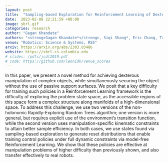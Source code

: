 ```yaml
---
layout: post
title:  "Sampling-based Exploration for Reinforcement Learning of Dexterous Manipulation"
date:  2023-02-08 22:21:59 +00:00
image: sbrl.gif
categories: research
author: "Gagan Khandate"
authors: "<strong>Gagan Khandate*</strong>, Siqi Shang*, Eric Chang, Tristan Luca Saidi, Johnson Adams, Matei Ciocarlie"
venue: "Robotics: Science & Systems, RSS"
arxiv: https://arxiv.org/abs/2303.03486
website: https://sbrl.cs.columbia.edu
# slides: /pdfs/jcdl2019.pdf
# code: https://github.com/leonidk/venue_scores
---
```

In this paper, we present a novel method for
achieving dexterous manipulation of complex objects, while
simultaneously securing the object without the use of passive
support surfaces. We posit that a key difficulty for training such
policies in a Reinforcement Learning framework is the difficulty
of exploring the problem state space, as the accessible regions
of this space form a complex structure along manifolds of a
high-dimensional space. To address this challenge, we use two
versions of the non-holonomic Rapidly-Exploring Random Trees
algorithm; one version is more general, but requires explicit
use of the environment’s transition function, while the second
version uses manipulation-specific kinematic constraints to attain
better sample efficiency. In both cases, we use states found via
sampling-based exploration to generate reset distributions that
enable training control policies under full dynamic constraints
via model-free Reinforcement Learning. We show that these
policies are effective at manipulation problems of higher difficulty
than previously shown, and also transfer effectively to real
robots.
